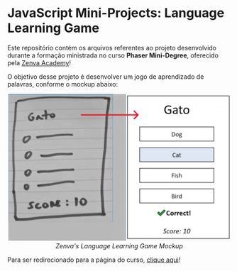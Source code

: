 # JavaScript Mini-Projects: Language Learning Game

<p>Este repositório contém os arquivos referentes ao projeto desenvolvido durante a formação ministrada no curso <strong>Phaser Mini-Degree</strong>, oferecido pela <a href="https://academy.zenva.com/">Zenva Academy</a>!</p>

O objetivo desse projeto é desenvolver um jogo de aprendizado de palavras, conforme o mockup abaixo:

<p align="center">
    <img src="imagens/mockup.jpg" alt="Language Game Mockup" width=500>
    <br/>
    <i>Zenva's Language Learning Game Mockup</i>
</p>

<p>Para ser redirecionado para a página do curso, <a href="https://academy.zenva.com/course/intro-html5-game-development-mini-degree/">clique aqui</a>!</p>

